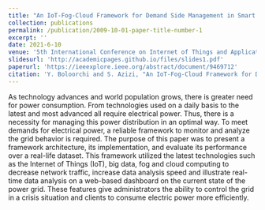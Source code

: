 ```yaml
---
title: "An IoT-Fog-Cloud Framework for Demand Side Management in Smart Grid"
collection: publications
permalink: /publication/2009-10-01-paper-title-number-1
excerpt: ''
date: 2021-6-10
venue: '5th International Conference on Internet of Things and Applications (IoT)'
slidesurl: 'http://academicpages.github.io/files/slides1.pdf'
paperurl: 'https://ieeexplore.ieee.org/abstract/document/9469712'
citation: 'Y. Boloorchi and S. Azizi, "An IoT-Fog-Cloud Framework for Demand Side Management in Smart Grid," 2021 5th International Conference on Internet of Things and Applications (IoT), Isfahan, Iran, 2021, pp. 1-6, doi: 10.1109/IoT52625.2021.9469712.'
---
```


As technology advances and world population grows, there is greater need for power consumption. From technologies used on a daily basis to the latest and most advanced all require electrical power. Thus, there is a necessity for managing this power distribution in an optimal way. To meet demands for electrical power, a reliable framework to monitor and analyze the grid behavior is required. The purpose of this paper was to present a framework architecture, its implementation, and evaluate its performance over a real-life dataset. This framework utilized the latest technologies such as the Internet of Things (IoT), big data, fog and cloud computing to decrease network traffic, increase data analysis speed and illustrate real-time data analysis on a web-based dashboard on the current state of the power grid. These features give administrators the ability to control the grid in a crisis situation and clients to consume electric power more efficiently.